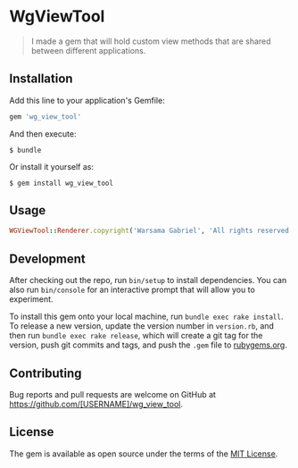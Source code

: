 # WgViewTool

> I made a gem that will hold custom view methods that are shared between different applications.

## Installation

Add this line to your application's Gemfile:

```ruby
gem 'wg_view_tool'
```

And then execute:

    $ bundle

Or install it yourself as:

    $ gem install wg_view_tool

## Usage

```ruby
WGViewTool::Renderer.copyright('Warsama Gabriel', 'All rights reserved')
```

## Development

After checking out the repo, run `bin/setup` to install dependencies. You can also run `bin/console` for an interactive prompt that will allow you to experiment.

To install this gem onto your local machine, run `bundle exec rake install`. To release a new version, update the version number in `version.rb`, and then run `bundle exec rake release`, which will create a git tag for the version, push git commits and tags, and push the `.gem` file to [rubygems.org](https://rubygems.org).

## Contributing

Bug reports and pull requests are welcome on GitHub at https://github.com/[USERNAME]/wg_view_tool.

## License

The gem is available as open source under the terms of the [MIT License](https://opensource.org/licenses/MIT).
